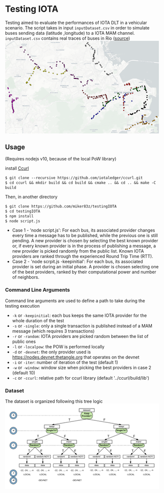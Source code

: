 # Testing IOTA

Testing aimed to evaluate the performances of IOTA DLT in a vehicular scenario. The script takes in input `inputDataset.csv` in order to simulate buses sending data (latitude ,longitude) to a IOTA MAM channel.
`inputDataset.csv` contains real traces of buses in Rio ([source](https://crawdad.org/coppe-ufrj/RioBuses/20180319/))
![Directories Tree](./images/rioBuses.png)

## Usage

(Requires nodejs v10, because of the local PoW library)

install [Ccurl](https://github.com/iotaledger/ccurl)

```
$ git clone --recursive https://github.com/iotaledger/ccurl.git
$ cd ccurl && mkdir build && cd build && cmake .. && cd .. && make -C build
```

Then, in another directory

```
$ git clone https://github.com/miker83z/testingIOTA
$ cd testingIOTA
$ npm install
$ node script.js
```

- Case 1 - 'node script.js': For each bus, its associated provider changes every time a message has to be published, while the previous one is still pending. A new provider is chosen by selecting the best known provider or, if every known provider is in the process of publishing a message, a new provider is picked randomly from the public list. Known IOTA providers are ranked through the experienced Round Trip Time (RTT).
- Case 2 - 'node scrpit.js -keepinitial': For each bus, its associated provider is set during an initial phase. A provider is chosen selecting one of the best providers, ranked by their computational power and number of neighbors.

### Command Line Arguments

Command line arguments are used to define a path to take during the testing execution

- `-k` or `-keepinitial`: each bus keeps the same IOTA provider for the whole duration of the test
- `-s` or `-single`: only a single transaction is published instead of a MAM message (which requires 3 transactions)
- `-r` or `-random`: IOTA providers are picked random between the list of public ones
- `-l` or `-localpow`: the POW is performed locally
- `-d` or `-devnet`: the only provider used is https://nodes.devnet.thetangle.org that operates on the devnet
- `-i` or `-iter`: number of iteration of the test (default 1)
- `-w` or `-window`: window size when picking the best providers in case 2 (default 10)
- `-c` or `-ccurl`: relative path for ccurl library (default '../ccurl/build/lib')

### Dataset

The dataset is organized following this tree logic
![Directories Tree](./images/directoriesTree.png)
